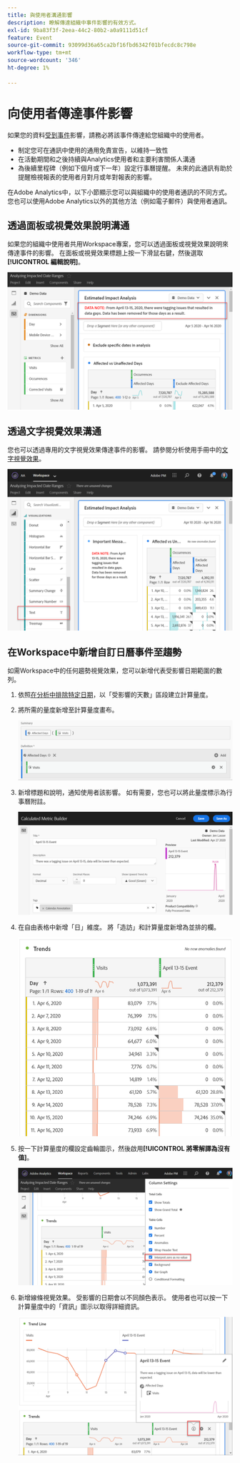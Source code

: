 ```yaml
---
title: 與使用者溝通影響
description: 瞭解傳達組織中事件影響的有效方式。
exl-id: 9ba83f3f-2eea-44c2-80b2-a0a9111d51cf
feature: Event
source-git-commit: 93099d36a65ca2bf16fbd6342f01bfecdc8c798e
workflow-type: tm+mt
source-wordcount: '346'
ht-degree: 1%

---
```


# 向使用者傳達事件影響

如果您的資料[受到事件](overview.md)影響，請務必將該事件傳達給您組織中的使用者。

* 制定您可在通訊中使用的通用免責宣告，以維持一致性
* 在活動期間和之後持續與Analytics使用者和主要利害關係人溝通
* 為後續里程碑（例如下個月或下一年）設定行事曆提醒。 未來的此通訊有助於提醒檢視報表的使用者月對月或年對報表的影響。

在Adobe Analytics中，以下小節顯示您可以與組織中的使用者通訊的不同方式。 您也可以使用Adobe Analytics以外的其他方法（例如電子郵件）與使用者通訊。

## 透過面板或視覺效果說明溝通

如果您的組織中使用者共用Workspace專案，您可以透過面板或視覺效果說明來傳達事件的影響。 在面板或視覺效果標題上按一下滑鼠右鍵，然後選取&#x200B;**[!UICONTROL 編輯說明]**。

![面板說明](assets/panel_description.png)

## 透過文字視覺效果溝通

您也可以透過專用的文字視覺效果傳達事件的影響。 請參閱分析使用手冊中的[文字視覺效果](/help/analyze/analysis-workspace/visualizations/text.md)。

![文字視覺效果](assets/text_visualization.png)

## 在Workspace中新增自訂日曆事件至趨勢

如需Workspace中的任何趨勢視覺效果，您可以新增代表受影響日期範圍的數列。

1. 依照[在分析中排除特定日期](segments.md)，以「受影響的天數」區段建立計算量度。
1. 將所需的量度新增至計算量度畫布。

   ![量度](assets/calcmetric_event.png)

1. 新增標題和說明，通知使用者該影響。 如有需要，您也可以將此量度標示為行事曆附註。

   ![標題和說明](assets/calcmetric_title_description.png)

1. 在自由表格中新增「日」維度。 將「造訪」和計算量度新增為並排的欄。

   ![自由表格](assets/calcmetric_freeform.png)

1. 按一下計算量度的欄設定齒輪圖示，然後啟用&#x200B;**[!UICONTROL 將零解譯為沒有值]**。

   ![計算量度設定](assets/calcmetric_zero_no_value.png)

1. 新增線條視覺效果。 受影響的日期會以不同顏色表示。 使用者也可以按一下計算量度中的「資訊」圖示以取得詳細資訊。

   ![資訊圖示](assets/calcmetric_infoicon.png)

